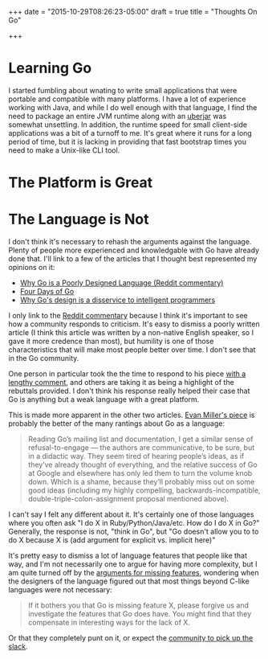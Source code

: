 +++
date = "2015-10-29T08:26:23-05:00"
draft = true
title = "Thoughts On Go"

+++

# Learning Go

I started fumbling about wnating to write small applications that were portable
and compatible with many platforms.  I have a lot of experience working with
Java, and while I do well enough with that language, I find the need to package
an entire JVM runtime along with an [uberjar](http://stackoverflow.com/questions/11947037/what-is-an-uber-jar)
was somewhat unsettling.  In addition, the runtime speed for small client-side
applications was a bit of a turnoff to me.  It's great where it runs for a long
period of time, but it is lacking in providing that fast bootstrap times you
need to make a Unix-like CLI tool.



# The Platform is Great



# The Language is Not

I don't think it's necessary to rehash the arguments against the language.
Plenty of people more experienced and knowledgable with Go have already done
that.  I'll link to a few of the articles that I thought best represented my
opinions on it:

* [Why Go is a Poorly Designed Language (Reddit commentary)][poor]
* [Four Days of Go][4-days]
* [Why Go's design is a disservice to intelligent programmers][disservice]

I only link to the [Reddit commentary][poor] because I think it's important
to see how a community responds to criticism.  It's easy to dismiss
a poorly written article (I think this article was written by a non-native English
speaker, so I gave it more credence than most), but humility is one of those
characteristics that will make most people better over time.  I don't see that
in the Go community.

One person in particular took the the time to respond
to his piece [with a lengthy comment][poor-comment], and others are taking it as
being a highlight of the rebuttals provided.  I don't think his response really
helped their case that Go is anything but a weak language with a great platform.

This is made more apparent in the other two articles.  [Evan Miller's
piece][4-days] is probably the better of the many rantings about Go as
a language:

> Reading Go’s mailing list and documentation, I get a similar sense of
> refusal-to-engage — the authors are communicative, to be sure, but in a
> didactic way. They seem tired of hearing people’s ideas, as if they’ve already
> thought of everything, and the relative success of Go at Google and elsewhere
> has only led them to turn the volume knob down. Which is a shame, because
> they’ll probably miss out on some good ideas (including my highly compelling,
> backwards-incompatible, double-triple-colon-assignment proposal mentioned
> above).

I can't say I felt any different about it.  It's certainly one of those
languages where you often ask "I do X in Ruby/Python/Java/etc.  How do I do X in
Go?" Generally, the response is not, "think in Go", but "Go doesn't allow you to
to do X because X is (add argument for explicit vs. implicit here)"

It's pretty easy to dismiss a lot of language features that people like that
way, and I'm not necessarily one to argue for having more complexity, but I am
quite turned off by the [arguments for missing features][feature], wondering
when the designers of the language figured out that most things beyond C-like
languages were not necessary:

> If it bothers you that Go is missing feature X, please forgive us and
> investigate the features that Go does have. You might find that they
> compensate in interesting ways for the lack of X.

Or that they completely punt on it, or expect the [community to pick up the
slack][vendoring].

[poor]: https://www.reddit.com/r/programming/comments/3qjo3y/why_go_is_a_poorly_designed_language_from_a/
[poor-comment]: https://www.reddit.com/r/golang/comments/3qjo2q/why_go_is_a_poorly_designed_language_from_a/cwfyp9c
[4-days]: http://www.evanmiller.org/four-days-of-go.html
[disservice]: http://nomad.so/2015/03/why-gos-design-is-a-disservice-to-intelligent-programmers/
[compat]: https://golang.org/doc/go1compat
[feature]: https://golang.org/doc/faq#Why_doesnt_Go_have_feature_X
[vendoring]: https://docs.google.com/document/d/1Bz5-UB7g2uPBdOx-rw5t9MxJwkfpx90cqG9AFL0JAYo/edit
